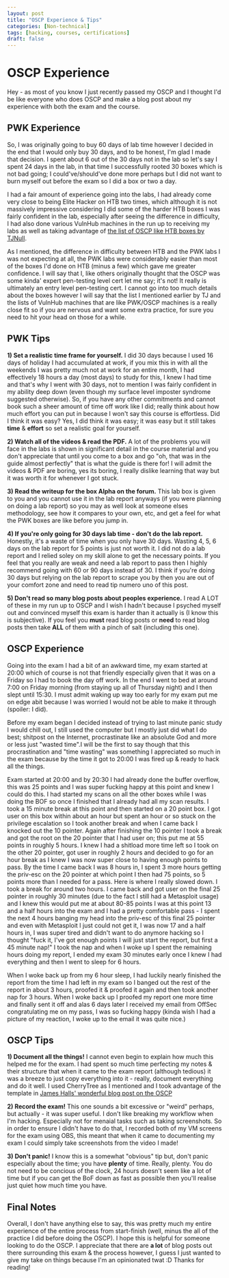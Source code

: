 ```yaml
---
layout: post
title: "OSCP Experience & Tips"
categories: [Non-technical]
tags: [hacking, courses, certifications]
draft: false
---
```


# OSCP Experience

Hey - as most of you know I just recently passed my OSCP and I thought I'd be like everyone who does OSCP and make a blog post about my experience with both the exam and the course.

## PWK Experience

So, I was originally going to buy 60 days of lab time however I decided in the end that I would only buy 30 days, and to be honest, I'm glad I made that decision. I spent about 6 out of the 30 days not in the lab so let's say I spent 24 days in the lab, in that time I successfully rooted 30 boxes which is not bad going; I could've/should've done more perhaps but I did not want to burn myself out before the exam so I did a box or two a day.

I had a fair amount of experience going into the labs, I had already come very close to being Elite Hacker on HTB two times, which although it is not massively impressive considering I did some of the harder HTB boxes I was fairly confident in the lab, especially after seeing the difference in difficulty, I had also done various VulnHub machines in the run up to receiving my labs as well as taking advantage of [the list of OSCP like HTB boxes by TJNull](https://www.reddit.com/r/oscp/comments/alf4nf/oscp_like_boxes_on_hack_the_box_credit_tj_null_on/).

As I mentioned, the difference in difficulty between HTB and the PWK labs I was not expecting at all, the PWK labs were considerably easier than most of the boxes I'd done on HTB (minus a few) which gave me greater confidence. I will say that I, like others originally thought that the OSCP was some kinda' expert pen-testing level cert let me say; it's not! It really is ultimately an entry level pen-testing cert. I cannot go into too much details about the boxes however I will say that the list I mentioned earlier by TJ and the lists of VulnHub machines that are like PWK/OSCP machines is a really close fit so if you are nervous and want some extra practice, for sure you need to hit your head on those for a while.

## PWK Tips

**1) Set a realistic time frame for yourself.**
I did 30 days because I used 16 days of holiday I had accumulated at work, if you mix this in with all the weekends I was pretty much not at work for an entire month, I had effectively 18 hours a day (most days) to study for this, I knew I had time and that's why I went with 30 days, not to mention I was fairly confident in my ability deep down (even though my surface level imposter syndrome suggested otherwise). So, if you have any other commitments and cannot book such a sheer amount of time off work like I did; really think about how much effort you can put in because I won't say this course is effortless. Did I think it was easy? Yes, I did think it was easy; it was easy but it still takes **time** & **effort** so set a realistic goal for yourself.

**2) Watch all of the videos & read the PDF.**
A lot of the problems you will face in the labs is shown in significant detail in the course material and you don't appreciate that until you come to a box and go "oh, that was in the guide almost perfectly" that is what the guide is there for! I will admit the videos & PDF are boring, yes its boring, I really dislike learning that way but it was worth it for whenever I got stuck.

**3) Read the writeup for the box Alpha on the forum.**
This lab box is given to you and you cannot use it in the lab report anyways (if you were planning on doing a lab report) so you may as well look at someone elses methodology, see how it compares to your own, etc, and get a feel for what the PWK boxes are like before you jump in.

**4) If you're only going for 30 days lab time - don't do the lab report.**
Honestly, it's a waste of time when you only have 30 days. Wasting 4, 5, 6 days on the lab report for 5 points is just not worth it. I did not do a lab report and I relied soley on my skill alone to get the necessary points. If you feel that you really are weak and need a lab report to pass then I highly recommend going with 60 or 90 days instead of 30. I think if you're doing 30 days but relying on the lab report to scrape you by then you are out of your comfort zone and need to read tip numero uno of this post.

**5) Don't read so many blog posts about peoples experience.**
I read A LOT of these in my run up to OSCP and I wish I hadn't because I psyched myself out and convinced myself this exam is harder than it actually is (I know this is subjective). If you feel you **must** read blog posts or **need** to read blog posts then take **ALL** of them with a pinch of salt (including this one).

## OSCP Experience

Going into the exam I had a bit of an awkward time, my exam started at 20:00 which of course is not that friendly especially given that it was on a Friday so I had to book the day off work. In the end I went to bed at around 7:00 on Friday morning (from staying up all of Thursday night) and I then slept until 15:30. I must admit waking up way too early for my exam put me on edge abit because I was worried I would not be able to make it through (spoiler: I did).

Before my exam began I decided instead of trying to last minute panic study I would chill out, I still used the computer but I mostly just did what I do best; shitpost on the Internet, procrastinate like an absolute God and more or less just "wasted time".I will be the first to say though that this procrastination and "time wasting" was something I appreciated so much in the exam because by the time it got to 20:00 I was fired up & ready to hack all the things.

Exam started at 20:00 and by 20:30 I had already done the buffer overflow, this was 25 points and I was super fucking happy at this point and knew I could do this. I had started my scans on all the other boxes while I was doing the BOF so once I finished that I already had all my scan results. I took a 15 minute break at this point and then started on a 20 point box. I got user on this box within about an hour but spent an hour or so stuck on the privilege escalation so I took another break and when I came back I knocked out the 10 pointer. Again after finishing the 10 pointer I took a break and got the root on the 20 pointer that I had user on; this put me at 55 points in roughly 5 hours. I knew I had a shitload more time left so I took on the other 20 pointer, got user in roughly 2 hours and decided to go for an hour break as I knew I was now super close to having enough points to pass. By the time I came back I was 8 hours in, I spent 3 more hours getting the priv-esc on the 20 pointer at which point I then had 75 points, so 5 points more than I needed for a pass. Here is where I really slowed down. I took a break for around two hours. I came back and got user on the final 25 pointer in roughly 30 minutes (due to the fact I still had a Metasploit usage) and I knew this would put me at about 80-85 points I was at this point 13 and a half hours into the exam and I had a pretty comfortable pass - I spent the next 4 hours banging my head into the priv-esc of this final 25 pointer and even with Metasploit I just could not get it, I was now 17 and a half hours in, I was super tired and didn't want to do anymore hacking so I thought "fuck it, I've got enough points I will just start the report, but first a 45 minute nap!" I took the nap and when I woke up I spent the remaining hours doing my report, I ended my exam 30 minutes early once I knew I had everything and then I went to sleep for 6 hours.

When I woke back up from my 6 hour sleep, I had luckily nearly finished the report from the time I had left in my exam so I banged out the rest of the report in about 3 hours, proofed it & proofed it again and then took another nap for 3 hours. When I woke back up I proofed my report one more time and finally sent it off and alas 6 days later I received my email from OffSec congratulating me on my pass, I was so fucking happy (kinda wish I had a picture of my reaction, I woke up to the email it was quite nice.)

## OSCP Tips

**1) Document all the things!**
I cannot even begin to explain how much this helped me for the exam. I had spent so much time perfecting my notes & their structure that when it came to the exam report (although tedious) it was a breeze to just copy everything into it - really, document everything and do it well. I used CherryTree as I mentioned and I took advantage of the template in [James Halls' wonderful blog post on the OSCP](https://411hall.github.io/OSCP-Preparation/)

**2) Record the exam!**
This one sounds a bit excessive or "weird" perhaps, but actually - it was super useful. I don't like breaking my workflow when I'm hacking. Especially not for menaial tasks such as taking screenshots. So in order to ensure I didn't have to do that, I recorded both of my VM screens for the exam using OBS, this meant that when it came to documenting my exam I could simply take screenshots from the video I made!

**3) Don't panic!**
I know this is a somewhat "obvious" tip but, don't panic especially about the time; you have **plenty** of time. Really, plenty. You do not need to be concious of the clock, 24 hours doesn't seem like a lot of time but if you can get the BoF down as fast as possible then you'll realise just quiet how much time you have.

## Final Notes

Overall, I don't have anything else to say, this was pretty much my entire experience of the entire process from start-finish (well, minus the all of the practice I did before doing the OSCP). I hope this is helpful for someone looking to do the OSCP. I appreciate that there are **a lot** of blog posts out there surrounding this exam & the process however, I guess I just wanted to give my take on things because I'm an opinionated twat :D Thanks for reading! 